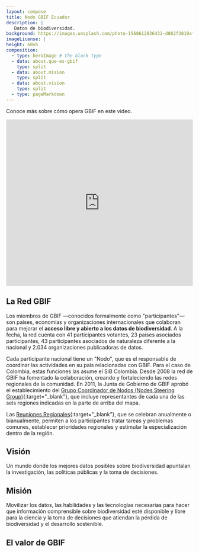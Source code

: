 ```yaml
---
layout: compose
title: Nodo GBIF Ecuador
description: |
   Datos de biodiversidad.
background: https://images.unsplash.com/photo-1568612836432-d882f3819af5?ixlib=rb-4.0.3&ixid=M3wxMjA3fDB8MHxwaG90by1wYWdlfHx8fGVufDB8fHx8fA%3D%3D&auto=format&fit=crop&w=1728&q=80
imageLicense: |
height: 60vh
composition:
  - type: heroImage # the block type
  - data: about.que-es-gbif
    type: split
  - data: about.mision
    type: split
  - data: about.vision
    type: split
  - type: pageMarkdown  
---
```


Conoce más sobre cómo opera GBIF en este video.

<iframe src="https://player.vimeo.com/video/661945151?h=a15da19daf" width="100%" height="450" frameborder="0" allow="autoplay; fullscreen; picture-in-picture" allowfullscreen></iframe>

## La Red GBIF

Los miembros de GBIF —conocidos formalmente como "participantes"— son países, economías y organizaciones internacionales que colaboran para mejorar el **acceso libre y abierto a los datos de biodiversidad**. A la fecha, la red cuenta con 41 participantes votantes, 23 países asociados participantes, 43 participantes asociados de naturaleza diferente a la nacional y 2.034 organizaciones publicadoras de datos.

Cada participante nacional tiene un "Nodo", que es el responsable de coordinar las actividades en su país relacionadas con GBIF. Para el caso de Colombia, estas funciones las asume el SiB Colombia. Desde 2008 la red de GBIF ha fomentado la colaboración, creando y fortaleciendo las redes regionales de la comunidad. En 2011, la Junta de Gobierno de GBIF aprobó el establecimiento del [Grupo Coordinador de Nodos (Nodes Steering Group)](https://www.gbif.org/es/contact-us/directory?group=nsg){:target="_blank"}, que incluye representantes de cada una de las seis regiones indicadas en la parte de arriba del mapa.

Las [Reuniones Regionales](https://www.gbif.org/es/resource/search?q=regional&contentType=event&_showPastEvents=true){:target="_blank"}, que se celebran anualmente o bianualmente, permiten a los participantes tratar tareas y problemas comunes, establecer prioridades regionales y estimular la especialización dentro de la región.

## Visión

Un mundo donde los mejores datos posibles sobre biodiversidad apuntalan la investigación, las políticas públicas y la toma de decisiones.

## Misión

Movilizar los datos, las habilidades y las tecnologías necesarias para hacer que información comprensible sobre biodiversidad esté disponible y libre para la ciencia y la toma de decisiones que atiendan la pérdida de biodiversidad y el desarrollo sostenible.

## El valor de GBIF

